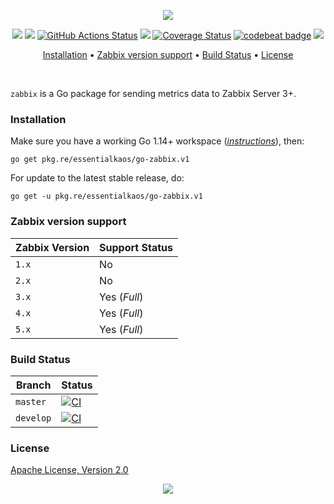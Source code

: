 <p align="center"><a href="#readme"><img src="https://gh.kaos.st/go-zabbix.svg"/></a></p>

<p align="center">
  <a href="https://pkg.go.dev/github.com/essentialkaos/go-zabbix"><img src="https://pkg.go.dev/badge/github.com/essentialkaos/go-zabbix" /></a>
  <a href="https://goreportcard.com/report/github.com/essentialkaos/go-zabbix"><img src="https://goreportcard.com/badge/github.com/essentialkaos/go-zabbix"></a>
  <a href="https://github.com/essentialkaos/go-zabbix/actions"><img src="https://github.com/essentialkaos/go-zabbix/workflows/CI/badge.svg" alt="GitHub Actions Status" /></a>
  <a href="https://github.com/essentialkaos/go-zabbix/actions?query=workflow%3ACodeQL"><img src="https://github.com/essentialkaos/go-zabbix/workflows/CodeQL/badge.svg" /></a>
  <a href='https://coveralls.io/github/essentialkaos/go-zabbix?branch=master'><img src='https://coveralls.io/repos/github/essentialkaos/go-zabbix/badge.svg?branch=master' alt='Coverage Status' /></a>
  <a href="https://codebeat.co/projects/github-com-essentialkaos-go-zabbix-master"><img alt="codebeat badge" src="https://codebeat.co/badges/e3257f5f-8f63-4d80-92d0-e083713efbed" /></a>
  <a href="#license"><img src="https://gh.kaos.st/apache2.svg"></a>
</p>

<p align="center"><a href="#installation">Installation</a> • <a href="#zabbix-version-support">Zabbix version support</a> • <a href="#build-status">Build Status</a> • <a href="#license">License</a></p>

<br/>

`zabbix` is a Go package for sending metrics data to Zabbix Server 3+.

### Installation

Make sure you have a working Go 1.14+ workspace (_[instructions](https://golang.org/doc/install)_), then:

```
go get pkg.re/essentialkaos/go-zabbix.v1
```

For update to the latest stable release, do:

```
go get -u pkg.re/essentialkaos/go-zabbix.v1
```

### Zabbix version support

| Zabbix Version | Support Status |
|----------------|----------------|
| `1.x`          | No             |
| `2.x`          | No             |
| `3.x`          | Yes (_Full_)   |
| `4.x`          | Yes (_Full_)   |
| `5.x`          | Yes (_Full_)   |

### Build Status

| Branch | Status |
|--------|--------|
| `master` | [![CI](https://github.com/essentialkaos/go-zabbix/workflows/CI/badge.svg?branch=master)](https://github.com/essentialkaos/go-zabbix/actions) |
| `develop` | [![CI](https://github.com/essentialkaos/go-zabbix/workflows/CI/badge.svg?branch=develop)](https://github.com/essentialkaos/go-zabbix/actions) |

### License

[Apache License, Version 2.0](https://www.apache.org/licenses/LICENSE-2.0)

<p align="center"><a href="https://essentialkaos.com"><img src="https://gh.kaos.st/ekgh.svg"/></a></p>
